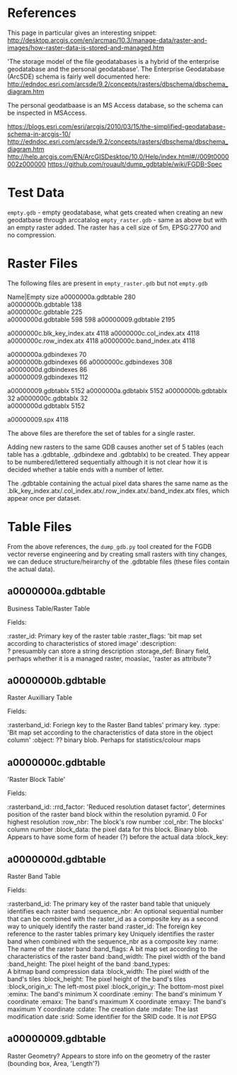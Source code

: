 References
===========
This page in particular gives an interesting snippet:
http://desktop.arcgis.com/en/arcmap/10.3/manage-data/raster-and-images/how-raster-data-is-stored-and-managed.htm

'The storage model of the file geodatabases is a hybrid of the enterprise geodatabase and the personal geodatabase'.
The Enterprise Geodatabase (ArcSDE) schema is fairly well documented here:
http://edndoc.esri.com/arcsde/9.2/concepts/rasters/dbschema/dbschema_diagram.htm

The personal geodatbaase is an MS Access database, so the schema can be inspected in MSAccess.

https://blogs.esri.com/esri/arcgis/2010/03/15/the-simplified-geodatabase-schema-in-arcgis-10/
http://edndoc.esri.com/arcsde/9.2/concepts/rasters/dbschema/dbschema_diagram.htm
http://help.arcgis.com/EN/ArcGISDesktop/10.0/Help/index.html#//009t0000002z000000
https://github.com/rouault/dump_gdbtable/wiki/FGDB-Spec

Test Data
==========

``empty.gdb`` - empty geodatabase, what gets created when creating an new geodatbase through arccatalog
``empty_raster.gdb`` - same as above but with an empty raster added. The raster has a cell size of 5m, EPSG:27700 and no compression.

Raster Files
============
The following files are present in ``empty_raster.gdb`` but not ``empty.gdb``

Name|Empty size
a0000000a.gdbtable 280  
a0000000b.gdbtable 138  
a0000000c.gdbtable 225  
a0000000d.gdbtable 598 598
a00000009.gdbtable 2195 

a0000000c.blk_key_index.atx 4118 
a0000000c.col_index.atx 4118 
a0000000c.row_index.atx 4118 
a0000000c.band_index.atx 4118 

a0000000a.gdbindexes 70  
a0000000b.gdbindexes 66 
a0000000c.gdbindexes 308 
a0000000d.gdbindexes 86   
a00000009.gdbindexes 112 

a00000009.gdbtablx 5152 
a0000000a.gdbtablx 5152 
a0000000b.gdbtablx 32 
a0000000c.gdbtablx 32  
a0000000d.gdbtablx 5152 

a00000009.spx 4118 

The above files are therefore the set of tables for a single raster.

Adding new rasters to the same GDB causes another set of 5 tables (each table has a .gdbtable, .gdbindexe and .gdbtablx) to be created.
They appear to be numbered/lettered sequentially although it is not clear how it is decided whether a table ends with a number of letter.

The .gdbtable containing the actual pixel data shares the same name as the .blk_key_index.atx/.col_index.atx/.row_index.atx/.band_index.atx files, which
appear once per dataset.

Table Files
===========

From the above references, the `dump_gdb.py` tool created for the FGDB vector reverse engineering and by creating small rasters with tiny changes,
we can deduce structure/heirarchy of the .gdbtable files (these files contain the actual data).

a0000000a.gdbtable
-------------------
Business Table/Raster Table

Fields:

:raster_id: 
    Primary key of the raster table 
:raster_flags: 
    'bit map set according to characteristics of stored image'
:description:  
    ? presuambly can store a string description
:storage_def:
    Binary field, perhaps whether it is a managed raster, moasiac, 'raster as attribute'?

a0000000b.gdbtable
-------------------
Raster Auxilliary Table

Fields:

:rasterband_id: 
    Foriegn key to the Raster Band tables' primary key.
:type: 
    'Bit map set according to the characteristics of data store in the object column'
:object:
    ?? binary blob. Perhaps for statistics/colour maps


a0000000c.gdbtable
-------------------
'Raster Block Table'

Fields:

:rasterband_id:
:rrd_factor:
    'Reduced resolution dataset factor', determines position of the raster band block within the resolution pyramid. 0 For highest resolution
:row_nbr:
    The block's row number
:col_nbr:
    The blocks' column number
:block_data:
    the pixel data for this block. Binary blob. Appears to have some form of header (?) before the actual data
:block_key:

a0000000d.gdbtable
-------------------
Raster Band Table

Fields:

:rasterband_id:	
    The primary key of the raster band table that uniquely identifies each raster band
:sequence_nbr:
    An optional sequential number that can be combined with the raster_id as a composite key as a second way to uniquely identify the raster band
:raster_id:
    The foreign key reference to the raster tables primary key Uniquely identifies the raster band when combined with the sequence_nbr as a composite key
:name:
    The name of the raster band
:band_flags:
    A bit map set according to the characteristics of the raster band
:band_width:
    The pixel width of the band
:band_height:
    The pixel height of the band
:band_types:	
    A bitmap band compression data
:block_width:
    The pixel width of the band's tiles
:block_height:
    The pixel height of the band's tiles
:block_origin_x:
    The left-most pixel
:block_origin_y:
    The bottom-most pixel
:eminx:
    The band's minimum X coordinate
:eminy: 
    The band's minimum Y coordinate
:emaxx:	
    The band's maximum X coordinate
:emaxy:
    The band's maximum Y coordinate
:cdate:
    The creation date
:mdate:
    The last modification date
:srid:
    Some identifier for the SRID code. It is *not* EPSG


a00000009.gdbtable
-------------------
Raster Geometry?
Appears to store info on the geometry of the raster (bounding box, Area, 'Length'?)